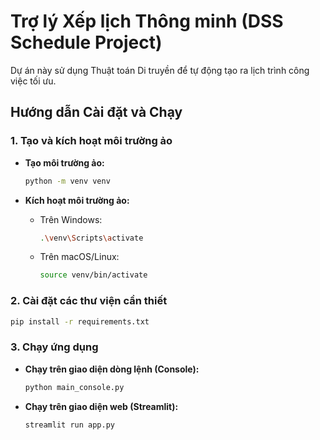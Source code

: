 # Trợ lý Xếp lịch Thông minh (DSS Schedule Project)

Dự án này sử dụng Thuật toán Di truyền để tự động tạo ra lịch trình công việc tối ưu.

## Hướng dẫn Cài đặt và Chạy

### 1\. Tạo và kích hoạt môi trường ảo

  * **Tạo môi trường ảo:**

    ```bash
    python -m venv venv
    ```

  * **Kích hoạt môi trường ảo:**

      * Trên Windows:
        ```bash
        .\venv\Scripts\activate
        ```
      * Trên macOS/Linux:
        ```bash
        source venv/bin/activate
        ```

### 2\. Cài đặt các thư viện cần thiết

```bash
pip install -r requirements.txt
```

### 3\. Chạy ứng dụng

  * **Chạy trên giao diện dòng lệnh (Console):**

    ```bash
    python main_console.py
    ```

  * **Chạy trên giao diện web (Streamlit):**

    ```bash
    streamlit run app.py
    ```